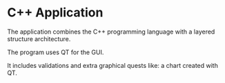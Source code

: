 # C++ Application

The application combines the C++ programming language with a layered structure architecture.

The program uses QT for the GUI.

It includes validations and extra graphical quests like: a chart created with QT.
